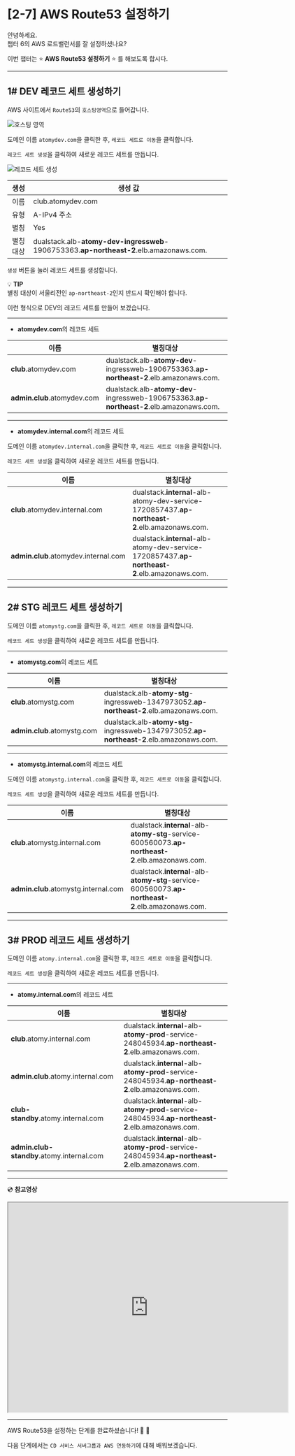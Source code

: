 # [2-7] AWS Route53 설정하기

안녕하세요.       
챕터 6의 AWS 로드밸런서를 잘 설정하셨나요?

이번 챕터는 :star: **AWS Route53 설정하기** :star: 를 해보도록 합시다.

---

## 1# DEV 레코드 세트 생성하기

AWS 사이트에서 `Route53`의 `호스팅영역`으로 들어갑니다.       

![호스팅 영역](https://user-images.githubusercontent.com/54167990/65492506-063fbf80-deec-11e9-9173-cbab32e0e9c2.png)

도메인 이름 `atomydev.com`을 클릭한 후, `레코드 세트로 이동`을 클릭합니다.

`레코드 세트 생성`을 클릭하여 새로운 레코드 세트를 만듭니다.

![레코드 세트 생성](https://user-images.githubusercontent.com/54167990/65496334-3c347200-def3-11e9-8e8c-67128ebdbd4f.png)

생성 | 생성 값 
:---: | ---
이름 | club.atomydev.com
유형 | A-IPv4 주소
별칭 | Yes
별칭 대상 | dualstack.alb-**atomy-dev-ingressweb**-1906753363.**ap-northeast-2**.elb.amazonaws.com.

`생성` 버튼을 눌러 레코드 세트를 생성합니다.

:bulb: **TIP**     
별칭 대상이 서울리전인 `ap-northeast-2`인지 반드시 확인해야 합니다.


이런 형식으로 DEV의 레코드 세트를 만들어 보겠습니다.

---

- **atomydev.com**의 레코드 세트

이름 | 별칭대상
--- | ---
**club**.atomydev.com | dualstack.alb-**atomy-dev**-ingressweb-1906753363.**ap-northeast-2**.elb.amazonaws.com.
**admin.club**.atomydev.com | dualstack.alb-**atomy-dev**-ingressweb-1906753363.**ap-northeast-2**.elb.amazonaws.com.

---

- **atomydev.internal.com**의 레코드 세트

도메인 이름 `atomydev.internal.com`을 클릭한 후, `레코드 세트로 이동`을 클릭합니다.   

`레코드 세트 생성`을 클릭하여 새로운 레코드 세트를 만듭니다.

이름 | 별칭대상
--- | ---
**club**.atomydev.internal.com | dualstack.**internal**-alb-atomy-dev-service-1720857437.**ap-northeast-2**.elb.amazonaws.com.
**admin.club**.atomydev.internal.com | dualstack.**internal**-alb-atomy-dev-service-1720857437.**ap-northeast-2**.elb.amazonaws.com.

---

## 2# STG 레코드 세트 생성하기

도메인 이름 `atomystg.com`을 클릭한 후, `레코드 세트로 이동`을 클릭합니다.

`레코드 세트 생성`을 클릭하여 새로운 레코드 세트를 만듭니다.

---

- **atomystg.com**의 레코드 세트

이름 | 별칭대상
--- | ---
**club**.atomystg.com | dualstack.alb-**atomy-stg**-ingressweb-1347973052.**ap-northeast-2**.elb.amazonaws.com.
**admin.club**.atomystg.com | dualstack.alb-**atomy-stg**-ingressweb-1347973052.**ap-northeast-2**.elb.amazonaws.com.

---

- **atomystg.internal.com**의 레코드 세트

도메인 이름 `atomystg.internal.com`을 클릭한 후, `레코드 세트로 이동`을 클릭합니다.

`레코드 세트 생성`을 클릭하여 새로운 레코드 세트를 만듭니다.

이름 | 별칭대상
--- | ---
**club**.atomystg.internal.com | dualstack.**internal**-alb-**atomy-stg**-service-600560073.**ap-northeast-2**.elb.amazonaws.com.
**admin.club**.atomystg.internal.com | dualstack.**internal**-alb-**atomy-stg**-service-600560073.**ap-northeast-2**.elb.amazonaws.com.

---

## 3# PROD 레코드 세트 생성하기

도메인 이름 `atomy.internal.com`을 클릭한 후, `레코드 세트로 이동`을 클릭합니다.

`레코드 세트 생성`을 클릭하여 새로운 레코드 세트를 만듭니다.

---

- **atomy.internal.com**의 레코드 세트

이름 | 별칭대상
--- | ---
**club**.atomy.internal.com | dualstack.**internal**-alb-**atomy-prod**-service-248045934.**ap-northeast-2**.elb.amazonaws.com.
**admin.club**.atomy.internal.com | dualstack.**internal**-alb-**atomy-prod**-service-248045934.**ap-northeast-2**.elb.amazonaws.com.
**club-standby**.atomy.internal.com | dualstack.**internal**-alb-**atomy-prod**-service-248045934.**ap-northeast-2**.elb.amazonaws.com.
**admin.club-standby**.atomy.internal.com | dualstack.**internal**-alb-**atomy-prod**-service-248045934.**ap-northeast-2**.elb.amazonaws.com.

---

:cd: **참고영상**

<iframe src="https://drive.google.com/file/d/19gyajMID2DO0gjcx4j3f6KkFCNHtYogM/preview" width="640" height="480"></iframe>

---

AWS Route53을 설정하는 단계를 완료하셨습니다! :clap: :clap:

다음 단계에서는 `CD 서비스 서버그룹과 AWS 연동하기`에 대해 배워보겠습니다.
